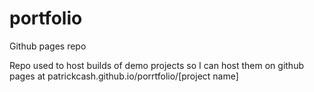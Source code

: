 # portfolio


Github pages repo

Repo used to host builds of demo projects so I can host them on github pages at patrickcash.github.io/porrtfolio/[project name]
